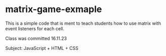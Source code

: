 # matrix-game-exmaple

This is a simple code that is ment to teach students how to use matrix with event listeners for each cell.

Class was committed 16.11.23

Subject: JavaScript + HTML + CSS
